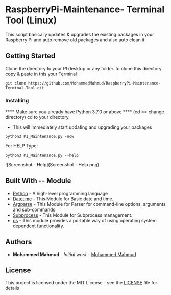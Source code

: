 # RaspberryPi-Maintenance- Terminal Tool (Linux)

This script basically updates & upgrades the existing packages in your Raspberry Pi and auto remove old packages and also auto clean it.

## Getting Started
Clone the directory to your PI desktop or any folder.
to clone this directory copy & paste in this your Terminal
```
git clone https://github.com/MohammedMahmud/RaspberryPi-Maintenance-Terminal-Tool.git
```

### Installing
**** Make sure you already have Python 3.7.0 or above **** 
(cd == change directory)
cd to your directory.

* This will Immediately start updating and upgrading your packages
```
python3 PI_Maintenance.py -now
```

For HELP Type:
```
python3 PI_Maintenance.py --help
```
![Screenshot - Help](Screenshot - Help.png)

## Built With -- Module

* [Python](https://www.python.org) - A high-level programming language
* [Datetime](https://docs.python.org/3.7/library/datetime.html) - This Module for Basic date and time.
* [Argparse](https://docs.python.org/3/library/argparse.html) - This Module for Parser for command-line options, arguments and sub-commands
* [Subprocess](https://docs.python.org/3/library/subprocess.html) - This Module for Subprocess management.
* [os](https://docs.python.org/3/library/os.html) - This module provides a portable way of using operating system dependent functionality.


## Authors

* **Mohammed Mahmud** - *Initial work* - [Mohammed Mahmud](https://github.com/MohammedMahmud)

## License

This project is licensed under the MIT License - see the [LICENSE](RaspberryPi-Maintenance-Terminal-Tool/LICENSE) file for details
